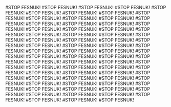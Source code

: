 #STOP FESNUK!
#STOP FESNUK!
#STOP FESNUK!
#STOP FESNUK!
#STOP FESNUK!
#STOP FESNUK!
#STOP FESNUK!
#STOP FESNUK!
#STOP FESNUK!
#STOP FESNUK!
#STOP FESNUK!
#STOP FESNUK!
#STOP FESNUK!
#STOP FESNUK!
#STOP FESNUK!
#STOP FESNUK!
#STOP FESNUK!
#STOP FESNUK!
#STOP FESNUK!
#STOP FESNUK!
#STOP FESNUK!
#STOP FESNUK!
#STOP FESNUK!
#STOP FESNUK!
#STOP FESNUK!
#STOP FESNUK!
#STOP FESNUK!
#STOP FESNUK!
#STOP FESNUK!
#STOP FESNUK!
#STOP FESNUK!
#STOP FESNUK!
#STOP FESNUK!
#STOP FESNUK!
#STOP FESNUK!
#STOP FESNUK!
#STOP FESNUK!
#STOP FESNUK!
#STOP FESNUK!
#STOP FESNUK!
#STOP FESNUK!
#STOP FESNUK!
#STOP FESNUK!
#STOP FESNUK!
#STOP FESNUK!
#STOP FESNUK!
#STOP FESNUK!
#STOP FESNUK!
#STOP FESNUK!
#STOP FESNUK!
#STOP FESNUK!
#STOP FESNUK!
#STOP FESNUK!
#STOP FESNUK!
#STOP FESNUK!
#STOP FESNUK!
#STOP FESNUK!
#STOP FESNUK!
#STOP FESNUK!
#STOP FESNUK!
#STOP FESNUK!
#STOP FESNUK!
#STOP FESNUK!
#STOP FESNUK!
#STOP FESNUK!
#STOP FESNUK!
#STOP FESNUK!
#STOP FESNUK!
#STOP FESNUK!
#STOP FESNUK!
#STOP FESNUK!
#STOP FESNUK!
